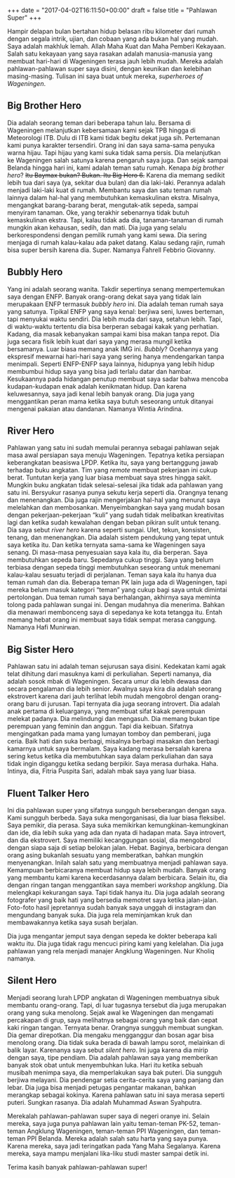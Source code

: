 +++
date = "2017-04-02T16:11:50+00:00"
draft = false
title = "Pahlawan Super"
+++
<p>Hampir delapan bulan bertahan hidup belasan ribu kilometer dari rumah dengan segala intrik, ujian, dan cobaan yang ada bukan hal yang mudah. Saya adalah makhluk lemah. Allah Maha Kuat dan Maha Pemberi Kekayaan. Salah satu kekayaan yang saya rasakan adalah manusia-manusia yang membuat hari-hari di Wageningen terasa jauh lebih mudah. Mereka adalah pahlawan-pahlawan super saya disini, dengan keunikan dan kelebihan masing-masing. Tulisan ini saya buat untuk mereka, <i>superheroes of Wageningen</i>.</p><h2>Big Brother Hero</h2><p>Dia adalah seorang teman dari beberapa tahun lalu. Bersama di Wageningen melanjutkan kebersamaan kami sejak TPB hingga di Meteorologi ITB. Dulu di ITB kami tidak begitu dekat juga sih. Pertemanan kami punya karakter tersendiri. Orang ini dan saya sama-sama penyuka warna hijau. Tapi hijau yang kami suka tidak sama persis. Dia melanjutkan ke Wageningen salah satunya karena pengaruh saya juga. Dan sejak sampai Belanda hingga hari ini, kami adalah teman satu rumah. Kenapa <i>big brother hero</i>? <strike>Itu Baymax bukan? Bukan. Itu Big Hero 6.</strike> Karena dia memang sedikit lebih tua dari saya (ya, sekitar dua bulan) dan dia laki-laki. Perannya adalah menjadi laki-laki kuat di rumah. Membantu saya dan satu teman rumah lainnya dalam hal-hal yang membutuhkan kemaskulinan ekstra. Misalnya, mengangkat barang-barang berat, mengutak-atik sepeda, sampai menyiram tanaman. Oke, yang terakhir sebenarnya tidak butuh kemaskulinan ekstra. Tapi, kalau tidak ada dia, tanaman-tanaman di rumah mungkin akan kehausan, sedih, dan mati. Dia juga yang selalu berkorespondensi dengan pemilik rumah yang kami sewa. Dia sering menjaga di rumah kalau-kalau ada paket datang. Kalau sedang rajin, rumah bisa super bersih karena dia. Super. Namanya Fahrell Febbrio Giovanny.</p><h2>Bubbly Hero</h2><p>Yang ini adalah seorang wanita. Takdir sepertinya senang mempertemukan saya dengan ENFP. Banyak orang-orang dekat saya yang tidak lain merupakaan ENFP termasuk <i>bubbly hero</i> ini. Dia adalah teman rumah saya yang satunya. Tipikal ENFP yang saya kenal: berjiwa seni, luwes berteman, tapi menyukai waktu sendiri. Dia lebih muda dari saya, setahun lebih. Tapi, di waktu-waktu tertentu dia bisa berperan sebagai kakak yang perhatian. Kadang, dia masak kebanyakan sampai kami bisa makan tanpa repot. Dia juga secara fisik lebih kuat dari saya yang merasa mungil ketika bersamanya. Luar biasa memang anak IMG ini. <i>Bubbly</i>? Ocehannya yang ekspresif mewarnai hari-hari saya yang sering hanya mendengarkan tanpa menimpali. Seperti ENFP-ENFP saya lainnya, hidupnya yang lebih hidup membumbui hidup saya yang bisa jadi terlalu datar dan hambar. Kesukaannya pada hidangan penutup membuat saya sadar bahwa mencoba kudapan-kudapan enak adalah kenikmatan hidup. Dan karena keluwesannya, saya jadi kenal lebih banyak orang. Dia juga yang menggantikan peran mama ketika saya butuh seseorang untuk ditanyai mengenai pakaian atau dandanan. Namanya Wintia Arindina.</p><h2>River Hero</h2><p>Pahlawan yang satu ini sudah memulai perannya sebagai pahlawan sejak masa awal persiapan saya menuju Wageningen. Tepatnya ketika persiapan keberangkatan beasiswa LPDP. Ketika itu, saya yang bertanggung jawab terhadap buku angkatan. Tim yang <i>remote</i> membuat pekerjaan ini cukup berat. Tuntutan kerja yang luar biasa membuat saya stres hingga sakit. Mungkin buku angkatan tidak selesai-selesai jika tidak ada pahlawan yang satu ini. Bersyukur rasanya punya sekutu kerja seperti dia. Orangnya tenang dan menenangkan. Dia juga rajin mengerjakan hal-hal yang menurut saya melelahkan dan membosankan. Menyeimbangkan saya yang mudah bosan dengan pekerjaan-pekerjaan&nbsp;“kuli” yang sudah tidak melibatkan kreativitas lagi dan ketika sudah kewalahan dengan beban pikiran sulit untuk tenang. Dia saya sebut <i>river hero</i> karena seperti sungai. Ulet, tekun, konsisten, tenang, dan menenangkan. Dia adalah sistem pendukung yang tepat untuk saya ketika itu. Dan ketika ternyata sama-sama ke Wageningen saya senang. Di masa-masa penyesuaian saya kala itu, dia berperan. Saya membutuhkan sepeda baru. Sepedanya cukup tinggi. Saya yang belum terbiasa dengan sepeda tinggi membutuhkan seseorang untuk menemani kalau-kalau sesuatu terjadi di perjalanan. Teman saya kala itu hanya dua teman rumah dan dia. Beberapa teman PK lain juga ada di Wageningen, tapi mereka belum masuk kategori&nbsp;“teman” yang cukup bagi saya untuk dimintai pertolongan. Dua teman rumah saya berhalangan, akhirnya saya meminta tolong pada pahlawan sungai ini. Dengan mudahnya dia menerima. Bahkan dia menawari membonceng saya di sepedanya ke kota tetangga itu. Entah memang hebat orang ini membuat saya tidak sempat merasa canggung. Namanya Hafi Munirwan.</p><h2>Big Sister Hero</h2><p>Pahlawan satu ini adalah teman sejurusan saya disini. Kedekatan kami agak telat dihitung dari masuknya kami di perkuliahan. Seperti namanya, dia adalah sosok mbak di Wageningen. Secara umur dia lebih dewasa dan secara pengalaman dia lebih senior. Awalnya saya kira dia adalah seorang ekstrovert karena dari jauh terlihat lebih mudah mengobrol dengan orang-orang baru di jurusan. Tapi ternyata dia juga seorang introvert. Dia adalah anak pertama di keluarganya, yang membuat sifat kakak perempuan melekat padanya. Dia melindungi dan mengasuh. Dia memang bukan tipe perempuan yang feminin dan anggun. Tapi dia keibuan. Sifatnya mengingatkan pada mama yang lumayan tomboy dan pemberani, juga ceria. Baik hati dan suka berbagi, misalnya berbagi masakan dan berbagi kamarnya untuk saya bermalam. Saya kadang merasa bersalah karena sering ketus ketika dia membutuhkan saya dalam perkuliahan dan saya tidak ingin diganggu ketika sedang berpikir. Saya merasa durhaka. Haha. Intinya, dia, Fitria Puspita Sari, adalah mbak saya yang luar biasa.</p><h2>Fluent Talker Hero</h2><p>Ini dia pahlawan super yang sifatnya sungguh berseberangan dengan saya. Kami sungguh berbeda. Saya suka mengorganisasi, dia luar biasa fleksibel. Saya pemikir, dia perasa. Saya suka memikirkan kemungkinan-kemungkinan dan ide, dia lebih suka yang ada dan nyata di hadapan mata. Saya introvert, dan dia ekstrovert. Saya memiliki kecanggungan sosial, dia mengobrol dengan siapa saja di setiap belokan jalan. Hebat. Baginya, berbicara dengan orang asing bukanlah sesuatu yang memberatkan, bahkan mungkin menyenangkan. Inilah salah satu yang membuatnya menjadi pahlawan saya. Kemampuan berbicaranya membuat hidup saya lebih mudah. Banyak orang yang membantu kami karena kecerdasannya dalam berbicara. Selain itu, dia dengan ringan tangan menggantikan saya memberi <i>workshop</i> angklung. Dia melengkapi kekurangan saya. Tapi tidak hanya itu. Dia juga adalah seorang fotografer yang baik hati yang bersedia memotret saya ketika jalan-jalan. Foto-foto hasil jepretannya sudah banyak saya unggah di instagram dan mengundang banyak suka. Dia juga rela meminjamkan kruk dan membawakannya ketika saya susah berjalan. 

Dia juga mengantar jemput saya dengan sepeda ke dokter beberapa kali waktu itu. Dia juga tidak ragu mencuci piring kami yang kelelahan. Dia juga pahlawan yang rela menjadi manajer Angklung Wageningen. Nur Kholiq namanya.</p><h2>Silent Hero</h2><p>Menjadi seorang lurah LPDP angkatan di Wageningen membuatnya sibuk membantu orang-orang. Tapi, di luar tugasnya tersebut dia juga merupakan orang yang suka menolong. Sejak awal ke Wageningen dan mengamati percakapan di grup, saya melihatnya sebagai orang yang baik dan cepat kaki ringan tangan. Ternyata benar. Orangnya sungguh membuat sungkan. Dia gemar direpotkan. Dia mengaku mengganggur dan bosan agar bisa menolong orang. Dia tidak suka berada di bawah lampu sorot, melainkan di balik layar. Karenanya saya sebut <i>silent hero</i>. Ini juga karena dia mirip dengan saya, tipe pendiam. Dia adalah pahlawan saya yang memberikan banyak stok obat untuk menyembuhkan luka. Hari itu ketika sebuah musibah menimpa saya, dia memperlakukan saya bak puteri. Dia sungguh berjiwa melayani. Dia pendengar setia cerita-cerita saya yang panjang dan lebar. Dia juga bisa menjadi petugas pengantar makanan, bahkan merangkap sebagai kokinya. Karena pahlawan satu ini saya merasa seperti puteri. Sungkan rasanya. Dia adalah Muhammad Aswan Syahputra.</p><p>Merekalah pahlawan-pahlawan super saya di negeri oranye ini. Selain mereka, saya juga punya pahlawan lain yaitu teman-teman PK-52, teman-teman Angklung Wageningen, teman-teman PPI Wageningen, dan teman-teman PPI Belanda. Mereka adalah salah satu harta yang saya punya. Karena mereka, saya jadi teringatkan pada Yang Maha Segalanya. Karena mereka, saya mampu menjalani lika-liku studi master sampai detik ini.</p><p>Terima kasih banyak pahlawan-pahlawan super!</p>